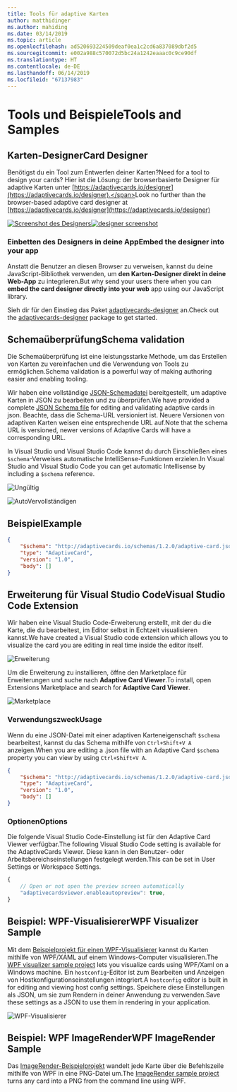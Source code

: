 ```yaml
---
title: Tools für adaptive Karten
author: matthidinger
ms.author: mahiding
ms.date: 03/14/2019
ms.topic: article
ms.openlocfilehash: ad520693224509deaf0ea1c2cd6a837089dbf2d5
ms.sourcegitcommit: e002a988c570072d5bc24a1242eaaac0c9ce90df
ms.translationtype: HT
ms.contentlocale: de-DE
ms.lasthandoff: 06/14/2019
ms.locfileid: "67137983"
---
```

# <a name="tools-and-samples"></a><span data-ttu-id="4cd86-102">Tools und Beispiele</span><span class="sxs-lookup"><span data-stu-id="4cd86-102">Tools and Samples</span></span>

## <a name="card-designer"></a><span data-ttu-id="4cd86-103">Karten-Designer</span><span class="sxs-lookup"><span data-stu-id="4cd86-103">Card Designer</span></span> 

<span data-ttu-id="4cd86-104">Benötigst du ein Tool zum Entwerfen deiner Karten?</span><span class="sxs-lookup"><span data-stu-id="4cd86-104">Need for a tool to design your cards?</span></span> <span data-ttu-id="4cd86-105">Hier ist die Lösung: der browserbasierte Designer für adaptive Karten unter [https://adaptivecards.io/designer](https://adaptivecards.io/designer).</span><span class="sxs-lookup"><span data-stu-id="4cd86-105">Look no further than the browser-based adaptive card designer at [https://adaptivecards.io/designer](https://adaptivecards.io/designer)</span></span>

<span data-ttu-id="4cd86-106">[![Screenshot des Designers](media/tools/designer.jpg)](https://adaptivecards.io/designer)</span><span class="sxs-lookup"><span data-stu-id="4cd86-106">[![designer screenshot](media/tools/designer.jpg)](https://adaptivecards.io/designer)</span></span>

### <a name="embed-the-designer-into-your-app"></a><span data-ttu-id="4cd86-107">Einbetten des Designers in deine App</span><span class="sxs-lookup"><span data-stu-id="4cd86-107">Embed the designer into your app</span></span>

<span data-ttu-id="4cd86-108">Anstatt die Benutzer an diesen Browser zu verweisen, kannst du deine JavaScript-Bibliothek verwenden, um **den Karten-Designer direkt in deine Web-App** zu integrieren.</span><span class="sxs-lookup"><span data-stu-id="4cd86-108">But why send your users there when you can **embed the card designer directly into your web** app using our JavaScript library.</span></span> 

<span data-ttu-id="4cd86-109">Sieh dir für den Einstieg das Paket [adaptivecards-designer](https://npmjs.com/adaptivecards-designer) an.</span><span class="sxs-lookup"><span data-stu-id="4cd86-109">Check out the [adaptivecards-designer](https://npmjs.com/adaptivecards-designer) package to get started.</span></span>

## <a name="schema-validation"></a><span data-ttu-id="4cd86-110">Schemaüberprüfung</span><span class="sxs-lookup"><span data-stu-id="4cd86-110">Schema validation</span></span>

<span data-ttu-id="4cd86-111">Die Schemaüberprüfung ist eine leistungsstarke Methode, um das Erstellen von Karten zu vereinfachen und die Verwendung von Tools zu ermöglichen.</span><span class="sxs-lookup"><span data-stu-id="4cd86-111">Schema validation is a powerful way of making authoring easier and enabling tooling.</span></span>

<span data-ttu-id="4cd86-112">Wir haben eine vollständige [JSON-Schemadatei](http://adaptivecards.io/schemas/1.2.0/adaptive-card.json) bereitgestellt, um adaptive Karten in JSON zu bearbeiten und zu überprüfen.</span><span class="sxs-lookup"><span data-stu-id="4cd86-112">We have provided a complete [JSON Schema file](http://adaptivecards.io/schemas/1.2.0/adaptive-card.json) for editing and validating adaptive cards in json.</span></span> <span data-ttu-id="4cd86-113">Beachte, dass die Schema-URL versioniert ist. Neuere Versionen von adaptiven Karten weisen eine entsprechende URL auf.</span><span class="sxs-lookup"><span data-stu-id="4cd86-113">Note that the schema URL is versioned, newer versions of Adaptive Cards will have a corresponding URL.</span></span>

<span data-ttu-id="4cd86-114">In Visual Studio und Visual Studio Code kannst du durch Einschließen eines `$schema`-Verweises automatische IntelliSense-Funktionen erzielen.</span><span class="sxs-lookup"><span data-stu-id="4cd86-114">In Visual Studio and Visual Studio Code you can get automatic Intellisense by including a `$schema` reference.</span></span>

![Ungültig](media/tools/invalidjson1.png)

![AutoVervollständigen](media/tools/autocomplete.png)

## <a name="example"></a><span data-ttu-id="4cd86-117">Beispiel</span><span class="sxs-lookup"><span data-stu-id="4cd86-117">Example</span></span>

```json
{
    "$schema": "http://adaptivecards.io/schemas/1.2.0/adaptive-card.json",
    "type": "AdaptiveCard",
    "version": "1.0",
    "body": []
}
```

## <a name="visual-studio-code-extension"></a><span data-ttu-id="4cd86-118">Erweiterung für Visual Studio Code</span><span class="sxs-lookup"><span data-stu-id="4cd86-118">Visual Studio Code Extension</span></span>

<span data-ttu-id="4cd86-119">Wir haben eine Visual Studio Code-Erweiterung erstellt, mit der du die Karte, die du bearbeitest, im Editor selbst in Echtzeit visualisieren kannst.</span><span class="sxs-lookup"><span data-stu-id="4cd86-119">We have created a Visual Studio code extension which allows you to visualize the card you are editing in real time inside the editor itself.</span></span> 

![Erweiterung](media/tools/vscode-extension.png)

<span data-ttu-id="4cd86-121">Um die Erweiterung zu installieren, öffne den Marketplace für Erweiterungen und suche nach **Adaptive Card Viewer**.</span><span class="sxs-lookup"><span data-stu-id="4cd86-121">To install, open Extensions Marketplace and search for **Adaptive Card Viewer**.</span></span>

![Marketplace](media/tools/vscode-extension-marketplace.png)

### <a name="usage"></a><span data-ttu-id="4cd86-123">Verwendungszweck</span><span class="sxs-lookup"><span data-stu-id="4cd86-123">Usage</span></span>

<span data-ttu-id="4cd86-124">Wenn du eine JSON-Datei mit einer adaptiven Karteneigenschaft `$schema` bearbeitest, kannst du das Schema mithilfe von `Ctrl+Shift+V A` anzeigen.</span><span class="sxs-lookup"><span data-stu-id="4cd86-124">When you are editing a .json file with an Adaptive Card `$schema` property you can view by using `Ctrl+Shift+V A`.</span></span>
```json
{
    "$schema": "http://adaptivecards.io/schemas/1.2.0/adaptive-card.json",
    "type": "AdaptiveCard",
    "version": "1.0",
    "body": []
}
```

### <a name="options"></a><span data-ttu-id="4cd86-125">Optionen</span><span class="sxs-lookup"><span data-stu-id="4cd86-125">Options</span></span>

<span data-ttu-id="4cd86-126">Die folgende Visual Studio Code-Einstellung ist für den Adaptive Card Viewer verfügbar.</span><span class="sxs-lookup"><span data-stu-id="4cd86-126">The following Visual Studio Code setting is available for the AdaptiveCards Viewer.</span></span> <span data-ttu-id="4cd86-127">Diese kann in den Benutzer- oder Arbeitsbereichseinstellungen festgelegt werden.</span><span class="sxs-lookup"><span data-stu-id="4cd86-127">This can be set in User Settings or Workspace Settings.</span></span>

```js
{
    // Open or not open the preview screen automatically
    "adaptivecardsviewer.enableautopreview": true,
}
```

## <a name="wpf-visualizer-sample"></a><span data-ttu-id="4cd86-128">Beispiel: WPF-Visualisierer</span><span class="sxs-lookup"><span data-stu-id="4cd86-128">WPF Visualizer Sample</span></span>

<span data-ttu-id="4cd86-129">Mit dem [Beispielprojekt für einen WPF-Visualisierer](https://github.com/Microsoft/AdaptiveCards/tree/master/source/dotnet/Samples/WPFVisualizer) kannst du Karten mithilfe von WPF/XAML auf einem Windows-Computer visualisieren.</span><span class="sxs-lookup"><span data-stu-id="4cd86-129">The [WPF visualizer sample project](https://github.com/Microsoft/AdaptiveCards/tree/master/source/dotnet/Samples/WPFVisualizer) lets you visualize cards using WPF/Xaml on a Windows machine.</span></span>  <span data-ttu-id="4cd86-130">Ein `hostconfig`-Editor ist zum Bearbeiten und Anzeigen von Hostkonfigurationseinstellungen integriert.</span><span class="sxs-lookup"><span data-stu-id="4cd86-130">A `hostconfig` editor is built in for editing and viewing host config settings.</span></span> <span data-ttu-id="4cd86-131">Speichere diese Einstellungen als JSON, um sie zum Rendern in deiner Anwendung zu verwenden.</span><span class="sxs-lookup"><span data-stu-id="4cd86-131">Save these settings as a JSON to use them in rendering in your application.</span></span>

![WPF-Visualisierer](media/tools/wpfvisualizer.png)

## <a name="wpf-imagerender-sample"></a><span data-ttu-id="4cd86-133">Beispiel: WPF ImageRender</span><span class="sxs-lookup"><span data-stu-id="4cd86-133">WPF ImageRender Sample</span></span>

<span data-ttu-id="4cd86-134">Das [ImageRender-Beispielprojekt](https://github.com/Microsoft/AdaptiveCards/tree/master/source/dotnet/Samples/AdaptiveCards.Sample.ImageRender) wandelt jede Karte über die Befehlszeile mithilfe von WPF in eine PNG-Datei um.</span><span class="sxs-lookup"><span data-stu-id="4cd86-134">The [ImageRender sample project](https://github.com/Microsoft/AdaptiveCards/tree/master/source/dotnet/Samples/AdaptiveCards.Sample.ImageRender) turns any card into a PNG from the command line using WPF.</span></span> 
